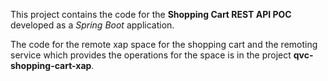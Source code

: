 This project contains the code for the **Shopping Cart REST API POC** developed as a *Spring Boot* application.

The code for the remote xap space for the shopping cart and the remoting service which provides the operations for the space is in the project **qvc-shopping-cart-xap**.

